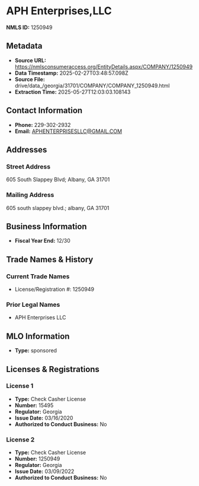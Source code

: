 # APH Enterprises,LLC

**NMLS ID:** 1250949

## Metadata
- **Source URL:** https://nmlsconsumeraccess.org/EntityDetails.aspx/COMPANY/1250949
- **Data Timestamp:** 2025-02-27T03:48:57.098Z
- **Source File:** drive/data_/georgia/31701/COMPANY/COMPANY_1250949.html
- **Extraction Time:** 2025-05-27T12:03:03.108143

## Contact Information
- **Phone:** 229-302-2932
- **Email:** APHENTERPRISESLLC@GMAIL.COM

## Addresses
### Street Address
605 South Slappey Blvd; Albany, GA 31701

### Mailing Address
605 south slappey blvd.; albany, GA 31701

## Business Information
- **Fiscal Year End:** 12/30

## Trade Names & History
### Current Trade Names
- License/Registration #: 1250949

### Prior Legal Names
- APH Enterprises LLC

## MLO Information
- **Type:** sponsored

## Licenses & Registrations

### License 1
- **Type:** Check Casher License
- **Number:** 15495
- **Regulator:** Georgia
- **Issue Date:** 03/16/2020
- **Authorized to Conduct Business:** No

### License 2
- **Type:** Check Casher License
- **Number:** 1250949
- **Regulator:** Georgia
- **Issue Date:** 03/09/2022
- **Authorized to Conduct Business:** No
